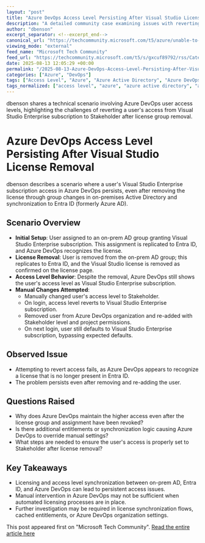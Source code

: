 ```yaml
---
layout: "post"
title: "Azure DevOps Access Level Persisting After Visual Studio License Removal"
description: "A detailed community case examining issues with reverting a user's Azure DevOps access level from Visual Studio Enterprise subscription to Stakeholder. The discussion covers user license assignment through on-prem AD and Entra ID synchronization, observed behaviors following license removal, and attempts to manually reset permissions and access levels."
author: "dbenson"
excerpt_separator: <!--excerpt_end-->
canonical_url: "https://techcommunity.microsoft.com/t5/azure/unable-to-revert-azure-devops-user-access-level/m-p/4442871#M22102"
viewing_mode: "external"
feed_name: "Microsoft Tech Community"
feed_url: "https://techcommunity.microsoft.com/t5/s/gxcuf89792/rss/Category?category.id=Azure"
date: 2025-08-13 12:05:29 +00:00
permalink: "/2025-08-13-Azure-DevOps-Access-Level-Persisting-After-Visual-Studio-License-Removal.html"
categories: ["Azure", "DevOps"]
tags: ["Access Level", "Azure", "Azure Active Directory", "Azure DevOps", "Community", "DevOps", "Entra ID", "Identity Management", "License Synchronization", "On Premises AD", "Permissions", "Stakeholder Access", "Subscription Management", "User Licensing", "Visual Studio Enterprise"]
tags_normalized: ["access level", "azure", "azure active directory", "azure devops", "community", "devops", "entra id", "identity management", "license synchronization", "on premises ad", "permissions", "stakeholder access", "subscription management", "user licensing", "visual studio enterprise"]
---
```


dbenson shares a technical scenario involving Azure DevOps user access levels, highlighting the challenges of reverting a user's access from Visual Studio Enterprise subscription to Stakeholder after license group removal.<!--excerpt_end-->

# Azure DevOps Access Level Persisting After Visual Studio License Removal

dbenson describes a scenario where a user's Visual Studio Enterprise subscription access in Azure DevOps persists, even after removing the license through group changes in on-premises Active Directory and synchronization to Entra ID (formerly Azure AD).

## Scenario Overview

- **Initial Setup**: User assigned to an on-prem AD group granting Visual Studio Enterprise subscription. This assignment is replicated to Entra ID, and Azure DevOps recognizes the license.
- **License Removal**: User is removed from the on-prem AD group; this replicates to Entra ID, and the Visual Studio license is removed as confirmed on the license page.
- **Access Level Behavior**: Despite the removal, Azure DevOps still shows the user's access level as Visual Studio Enterprise subscription.
- **Manual Changes Attempted**:
  - Manually changed user's access level to Stakeholder.
  - On login, access level reverts to Visual Studio Enterprise subscription.
  - Removed user from Azure DevOps organization and re-added with Stakeholder level and project permissions.
  - On next login, user still defaults to Visual Studio Enterprise subscription, bypassing expected defaults.

## Observed Issue

- Attempting to revert access fails, as Azure DevOps appears to recognize a license that is no longer present in Entra ID.
- The problem persists even after removing and re-adding the user.

## Questions Raised

- Why does Azure DevOps maintain the higher access even after the license group and assignment have been revoked?
- Is there additional entitlements or synchronization logic causing Azure DevOps to override manual settings?
- What steps are needed to ensure the user's access is properly set to Stakeholder after license removal?

## Key Takeaways

- Licensing and access level synchronization between on-prem AD, Entra ID, and Azure DevOps can lead to persistent access issues.
- Manual intervention in Azure DevOps may not be sufficient when automated licensing processes are in place.
- Further investigation may be required in license synchronization flows, cached entitlements, or Azure DevOps organization settings.

This post appeared first on "Microsoft Tech Community". [Read the entire article here](https://techcommunity.microsoft.com/t5/azure/unable-to-revert-azure-devops-user-access-level/m-p/4442871#M22102)
